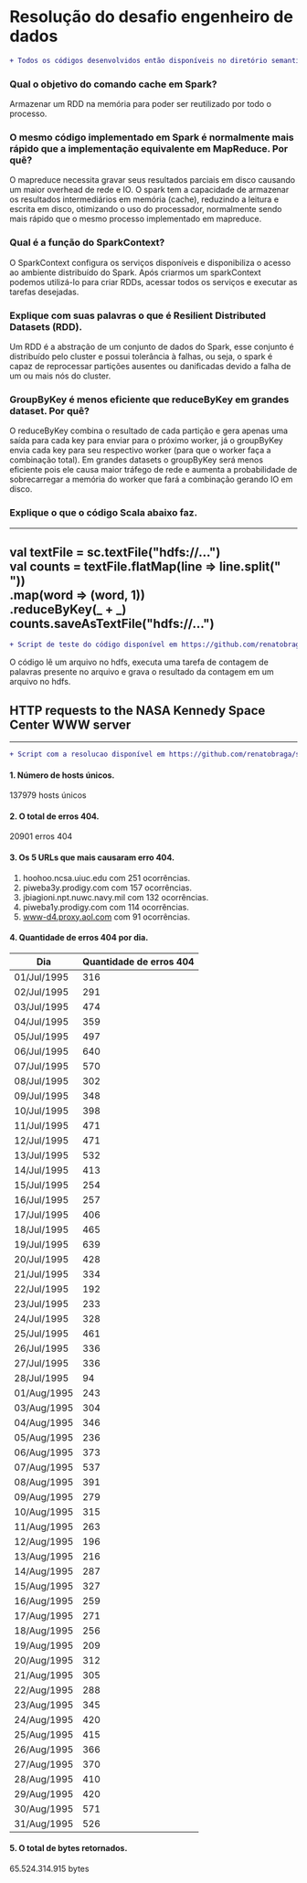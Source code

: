 # Resolução do desafio engenheiro de dados
```diff
+ Todos os códigos desenvolvidos então disponíveis no diretório semantix
```
### Qual o objetivo do comando cache em Spark?
Armazenar um RDD na memória para poder ser reutilizado por todo o processo.
### O mesmo código implementado em Spark é normalmente mais rápido que a implementação equivalente em MapReduce. Por quê?
O mapreduce necessita gravar seus resultados parciais em disco causando um maior overhead de rede e IO. O spark tem a capacidade de armazenar os resultados intermediários em memória (cache), reduzindo a leitura e escrita em disco, otimizando o uso do processador, normalmente sendo mais rápido que o mesmo processo implementado em mapreduce.
### Qual é a função do SparkContext?
O SparkContext configura os serviços disponíveis e disponibiliza o acesso ao ambiente distribuído do Spark. Após criarmos um sparkContext podemos utilizá-lo para criar RDDs, acessar todos os serviços e executar as tarefas desejadas.
### Explique com suas palavras  o que é Resilient Distributed Datasets (RDD).
Um RDD é a abstração de um conjunto de dados do Spark, esse conjunto é distribuído pelo cluster e possui tolerância à falhas, ou seja, o spark é capaz de reprocessar partições ausentes ou danificadas devido a falha de um ou mais nós do cluster.
### GroupByKey é menos eficiente que reduceByKey em grandes dataset. Por quê?
O reduceByKey combina o resultado de cada partição e gera apenas uma saída para cada key para enviar para o próximo worker, já o groupByKey envia cada key para seu respectivo worker (para que o worker faça a combinação total). Em grandes datasets o groupByKey será menos eficiente pois ele causa maior tráfego de rede e aumenta a probabilidade de sobrecarregar a memória do worker que fará a combinação gerando IO em disco.
### Explique o que o código Scala abaixo faz.
------------
val textFile = sc.textFile("hdfs://...") <br>
val counts = textFile.flatMap(line => line.split(" ")) <br>
                .map(word => (word, 1)) <br>
                .reduceByKey(_ + _) <br>
counts.saveAsTextFile("hdfs://...") <br>
------------
```diff
+ Script de teste do código disponível em https://github.com/renatobraga/sparktest/tree/master/semantix/scala-solucao.sh
```
O código lê um arquivo no hdfs, executa uma tarefa de contagem de palavras presente no arquivo e grava o resultado da contagem em um arquivo no hdfs.

## HTTP requests to the NASA Kennedy Space Center WWW server
------------
```diff
+ Script com a resolucao disponível em https://github.com/renatobraga/sparktest/tree/master/semantix/http-requests-solucao.sh
```
#### 1. Número de hosts únicos.
137979 hosts únicos
#### 2. O total de erros 404.
20901 erros 404
#### 3. Os 5 URLs que mais causaram erro 404.
1. hoohoo.ncsa.uiuc.edu com 251 ocorrências. <br>
2. piweba3y.prodigy.com com 157 ocorrências. <br>
3. jbiagioni.npt.nuwc.navy.mil com 132 ocorrências. <br>
4. piweba1y.prodigy.com com 114 ocorrências. <br>
5. www-d4.proxy.aol.com com 91 ocorrências. <br>

#### 4. Quantidade de erros 404 por dia.
|Dia        |Quantidade de erros 404 |
|-----------|------------------------|
|01/Jul/1995|316|
|02/Jul/1995|291|
|03/Jul/1995|474|
|04/Jul/1995|359|
|05/Jul/1995|497|
|06/Jul/1995|640|
|07/Jul/1995|570|
|08/Jul/1995|302|
|09/Jul/1995|348|
|10/Jul/1995|398|
|11/Jul/1995|471|
|12/Jul/1995|471|
|13/Jul/1995|532|
|14/Jul/1995|413|
|15/Jul/1995|254|
|16/Jul/1995|257|
|17/Jul/1995|406|
|18/Jul/1995|465|
|19/Jul/1995|639|
|20/Jul/1995|428|
|21/Jul/1995|334|
|22/Jul/1995|192|
|23/Jul/1995|233|
|24/Jul/1995|328|
|25/Jul/1995|461|
|26/Jul/1995|336|
|27/Jul/1995|336|
|28/Jul/1995|94 |
|01/Aug/1995|243|
|03/Aug/1995|304|
|04/Aug/1995|346|
|05/Aug/1995|236|
|06/Aug/1995|373|
|07/Aug/1995|537|
|08/Aug/1995|391|
|09/Aug/1995|279|
|10/Aug/1995|315|
|11/Aug/1995|263|
|12/Aug/1995|196|
|13/Aug/1995|216|
|14/Aug/1995|287|
|15/Aug/1995|327|
|16/Aug/1995|259|
|17/Aug/1995|271|
|18/Aug/1995|256|
|19/Aug/1995|209|
|20/Aug/1995|312|
|21/Aug/1995|305|
|22/Aug/1995|288|
|23/Aug/1995|345|
|24/Aug/1995|420|
|25/Aug/1995|415|
|26/Aug/1995|366|
|27/Aug/1995|370|
|28/Aug/1995|410|
|29/Aug/1995|420|
|30/Aug/1995|571|
|31/Aug/1995|526|

#### 5. O total de bytes retornados.
65.524.314.915 bytes
